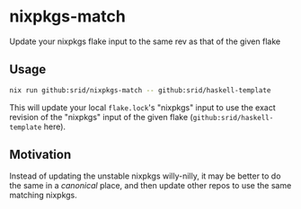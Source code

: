 # nixpkgs-match

Update your nixpkgs flake input to the same rev as that of the given flake

## Usage

``` sh
nix run github:srid/nixpkgs-match -- github:srid/haskell-template
```

This will update your local `flake.lock`'s "nixpkgs" input to use the exact revision of the "nixpkgs" input of the given flake (`github:srid/haskell-template` here).

## Motivation

Instead of updating the unstable nixpkgs willy-nilly, it may be better to do the same in a *canonical* place, and then update other repos to use the same matching nixpkgs.
